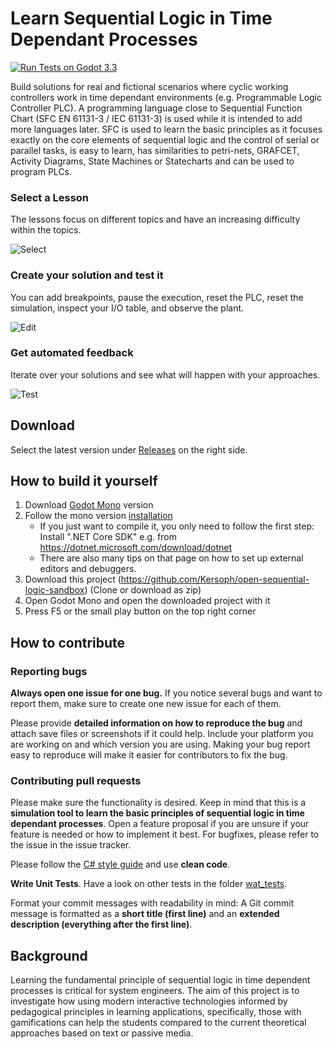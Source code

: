 # Learn Sequential Logic in Time Dependant Processes

[![  Run Tests on Godot 3.3  ](https://github.com/Kersoph/open-sequential-logic-sandbox/actions/workflows/run_wat_tests.yml/badge.svg)](https://github.com/Kersoph/open-sequential-logic-sandbox/actions/workflows/run_wat_tests.yml)

Build solutions for real and fictional scenarios where cyclic working controllers work in time dependant environments (e.g. Programmable Logic Controller PLC).
A programming language close to Sequential Function Chart (SFC EN 61131-3 / IEC 61131-3) is used while it is intended to add more languages later. SFC is used to learn the basic principles as it focuses exactly on the core elements of sequential logic and the control of serial or parallel tasks, is easy to learn, has similarities to petri-nets, GRAFCET, Activity Diagrams, State Machines or Statecharts and can be used to program PLCs.



### Select a Lesson

The lessons focus on different topics and have an increasing difficulty within the topics.

![Select](https://user-images.githubusercontent.com/26461040/137284846-fe2b425e-2c6e-4c43-9794-46a09a756f3a.png)

### Create your solution and test it

You can add breakpoints, pause the execution, reset the PLC, reset the simulation, inspect your I/O table, and observe the plant.

![Edit](https://user-images.githubusercontent.com/26461040/137284868-7041e6fb-3c62-4564-b4c5-8e14fd8f6e27.png)

### Get automated feedback

Iterate over your solutions and see what will happen with your approaches.

![Test](https://user-images.githubusercontent.com/26461040/137284892-abd2356a-6b08-4fc4-8336-2e4acf7774a4.png)



## Download

Select the latest version under [Releases](https://github.com/Kersoph/open-sequential-logic-sandbox/releases) on the right side.



## How to build it yourself

1. Download [Godot Mono](https://godotengine.org/download) version
2. Follow the mono version [installation](https://docs.godotengine.org/en/stable/getting_started/scripting/c_sharp/c_sharp_basics.html)
    - If you just want to compile it, you only need to follow the first step: Install ".NET Core SDK" e.g. from  https://dotnet.microsoft.com/download/dotnet
    - There are also many tips on that page on how to set up external editors and debuggers.
3. Download this project (https://github.com/Kersoph/open-sequential-logic-sandbox) (Clone or download as zip)
4. Open Godot Mono and open the downloaded project with it
5. Press F5 or the small play button on the top right corner


## How to contribute

### Reporting bugs

**Always open one issue for one bug.** If you notice several bugs and want to report them, make sure to create one new issue for each of them.

Please provide **detailed information on how to reproduce the bug** and attach save files or screenshots if it could help. Include your platform you are working on and which version you are using. Making your bug report easy to reproduce will make it easier for contributors to fix the bug.

### Contributing pull requests

Please make sure the functionality is desired. Keep in mind that this is a **simulation tool to learn the basic principles of sequential logic in time dependant processes**. Open a feature proposal if you are unsure if your feature is needed or how to implement it best. For bugfixes, please refer to the issue in the issue tracker.

Please follow the [C# style guide](https://github.com/Kersoph/open-sequential-logic-sandbox/blob/main/c-sharp-style-guide.rst) and use **clean code**.

**Write Unit Tests**. Have a look on other tests in the folder [wat_tests](https://github.com/Kersoph/open-sequential-logic-sandbox/tree/main/wat_tests).

Format your commit messages with readability in mind: A Git commit message is formatted as a **short title (first line)** and an **extended description (everything after the first line)**.

## Background

Learning the fundamental principle of sequential logic in time dependent processes is critical for system engineers. The aim of this project is to investigate how using modern interactive technologies informed by pedagogical principles in learning applications, specifically, those with gamifications can help the students compared to the current theoretical approaches based on text or passive media.
